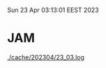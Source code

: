 Sun 23 Apr 03:13:01 EEST 2023
# JAM
<a href='./cache/202304/23_03.log'>./cache/202304/23_03.log</a>
